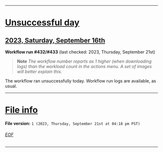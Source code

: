 
***

# [Unsuccessful day](#Unsuccessful-day)

## [2023, Saturday, September 16th](#2023-Saturday-September-16th)

**Workflow run #432/#433** (last checked: 2023, Thursday, September 21st)

> **Note** _The workflow number reports as 1 higher (when downloading logs) than the workload count in the actions menu. A set of images will better explain this._

The workflow ran unsuccessfully today. Workflow run logs are available, as usual.

***

# [File info](#File-info)

**File version:** `1 (2023, Thursday, September 21st at 04:18 pm PST)`

###### [EOF](#EOF)

***
